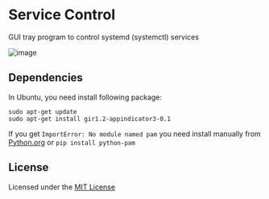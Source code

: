# Service Control

GUI tray program to control systemd (systemctl) services

![image](https://cloud.githubusercontent.com/assets/1845813/14977395/45150b08-1135-11e6-979e-e9017c518efd.png)

## Dependencies

In Ubuntu, you need install following package:
```
sudo apt-get update
sudo apt-get install gir1.2-appindicator3-0.1
```

If you get `ImportError: No module named pam` you need install 
manually from [Python.org](https://pypi.python.org/pypi/python-pam) or
`pip install python-pam`

## License

Licensed under the [MIT License](https://opensource.org/licenses/mit-license.php)
